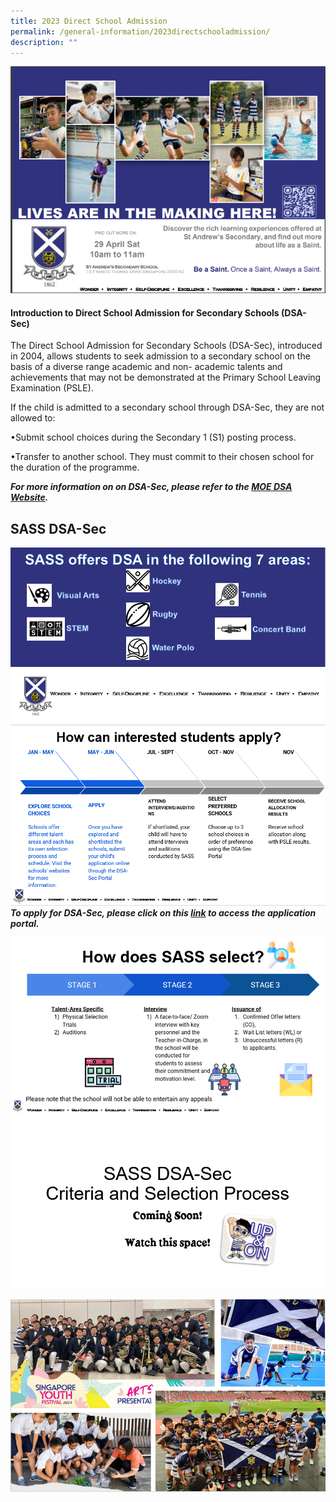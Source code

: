 ```yaml
---
title: 2023 Direct School Admission
permalink: /general-information/2023directschooladmission/
description: ""
---
```

![](/images/2023%20DSA/2023dsa6.PNG)
#### **Introduction to Direct School Admission for Secondary Schools (DSA-Sec)**

The Direct School Admission for Secondary Schools (DSA-Sec), introduced in 2004, allows students to seek admission to a secondary school on the basis of a diverse range academic and non- academic talents and achievements that may not be demonstrated at the Primary School Leaving Examination (PSLE).

If the child is admitted to a secondary school through DSA-Sec, they are not allowed to:

•Submit school choices during the Secondary 1 (S1) posting process.

•Transfer to another school. They must commit to their chosen school for the duration of the programme.

***For more information on on DSA-Sec, please refer to the  [MOE DSA Website](https://www.moe.gov.sg/secondary/dsa).***
<br>

## **SASS DSA-Sec**
![](/images/2023%20DSA/2023dsa2.PNG)
<br>
![](/images/2023%20DSA/2023dsa3.PNG)
<br>
***To apply for DSA-Sec, please click on this [link](https://www.moe.gov.sg/secondary/dsa/application) to access the application portal.***

![](/images/2023%20DSA/2023dsa4.PNG)
<br>
![](/images/2023%20DSA/2023dsa5.PNG)

![](/images/2023%20DSA/2023dsa1.PNG)